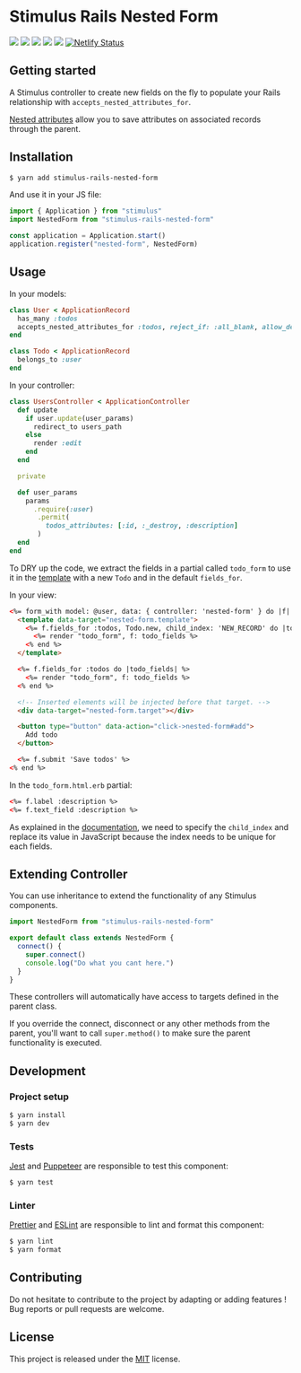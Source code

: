 # Stimulus Rails Nested Form

[![](https://img.shields.io/npm/dt/stimulus-rails-nested-form.svg)](https://www.npmjs.com/package/stimulus-rails-nested-form)
[![](https://img.shields.io/npm/v/stimulus-rails-nested-form.svg)](https://www.npmjs.com/package/stimulus-rails-nested-form)
[![](https://github.com/stimulus-components/stimulus-rails-nested-form/workflows/Lint/badge.svg)](https://github.com/stimulus-components/stimulus-rails-nested-form)
[![](https://github.com/stimulus-components/stimulus-rails-nested-form/workflows/Test/badge.svg)](https://github.com/stimulus-components/stimulus-rails-nested-form)
[![](https://img.shields.io/github/license/stimulus-components/stimulus-rails-nested-form.svg)](https://github.com/stimulus-components/stimulus-rails-nested-form)
[![Netlify Status](https://api.netlify.com/api/v1/badges/c21b3ca7-40fa-4de3-aad5-56dbc343ace6/deploy-status)](https://stimulus-rails-nested-form.netlify.com)

## Getting started

A Stimulus controller to create new fields on the fly to populate your Rails relationship with `accepts_nested_attributes_for`.

[Nested attributes](https://apidock.com/rails/ActiveRecord/NestedAttributes/ClassMethods) allow you to save attributes on associated records through the parent.

## Installation

```bash
$ yarn add stimulus-rails-nested-form
```

And use it in your JS file:
```js
import { Application } from "stimulus"
import NestedForm from "stimulus-rails-nested-form"

const application = Application.start()
application.register("nested-form", NestedForm)
```

## Usage

In your models:
```ruby
class User < ApplicationRecord
  has_many :todos
  accepts_nested_attributes_for :todos, reject_if: :all_blank, allow_destroy: true
end

class Todo < ApplicationRecord
  belongs_to :user
end
```

In your controller:
```ruby
class UsersController < ApplicationController
  def update
    if user.update(user_params)
      redirect_to users_path
    else
      render :edit
    end
  end

  private

  def user_params
    params
      .require(:user)
       .permit(
         todos_attributes: [:id, :_destroy, :description]
       )
  end
end
```

To DRY up the code, we extract the fields in a partial called `todo_form` to use it in the [template](https://developer.mozilla.org/en-US/docs/Web/HTML/Element/template) with a new `Todo` and in the default `fields_for`.

In your view:
```html
<%= form_with model: @user, data: { controller: 'nested-form' } do |f| %>
  <template data-target="nested-form.template">
    <%= f.fields_for :todos, Todo.new, child_index: 'NEW_RECORD' do |todo_fields| %>
      <%= render "todo_form", f: todo_fields %>
    <% end %>
  </template>

  <%= f.fields_for :todos do |todo_fields| %>
    <%= render "todo_form", f: todo_fields %>
  <% end %>

  <!-- Inserted elements will be injected before that target. -->
  <div data-target="nested-form.target"></div>

  <button type="button" data-action="click->nested-form#add">
    Add todo
  </button>

  <%= f.submit 'Save todos' %>
<% end %>
```

In the `todo_form.html.erb` partial:
```html
<%= f.label :description %>
<%= f.text_field :description %>
```

As explained in the [documentation](https://apidock.com/rails/ActionView/Helpers/FormHelper/fields_for), we need to
 specify the `child_index`  and replace its value in JavaScript because the index needs to be unique for each fields.

## Extending Controller

You can use inheritance to extend the functionality of any Stimulus components.

```js
import NestedForm from "stimulus-rails-nested-form"

export default class extends NestedForm {
  connect() {
    super.connect()
    console.log("Do what you cant here.")
  }
}
```

These controllers will automatically have access to targets defined in the parent class.

If you override the connect, disconnect or any other methods from the parent, you'll want to call `super.method()` to make sure the parent functionality is executed.

## Development

### Project setup
```bash
$ yarn install
$ yarn dev
```

### Tests

[Jest](https://jestjs.io/) and [Puppeteer](https://github.com/puppeteer/puppeteer) are responsible to test this component:
```bash
$ yarn test
```

### Linter
[Prettier](https://prettier.io/) and [ESLint](https://eslint.org/) are responsible to lint and format this component:
```bash
$ yarn lint
$ yarn format
```

## Contributing

Do not hesitate to contribute to the project by adapting or adding features ! Bug reports or pull requests are welcome.

## License

This project is released under the [MIT](http://opensource.org/licenses/MIT) license.
